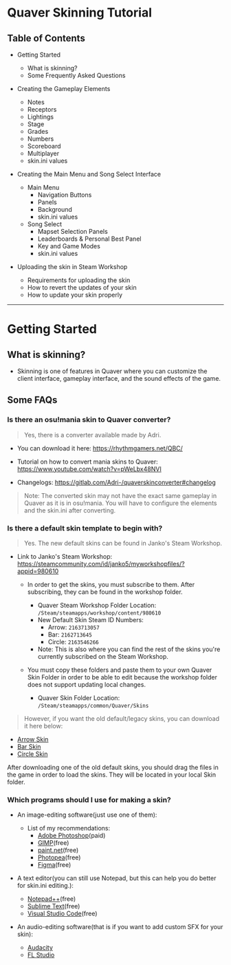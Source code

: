 # Quaver Skinning Tutorial

## Table of Contents
- Getting Started
  - What is skinning?
  - Some Frequently Asked Questions

- Creating the Gameplay Elements
  - Notes
  - Receptors
  - Lightings
  - Stage
  - Grades
  - Numbers
  - Scoreboard
  - Multiplayer
  - skin.ini values

- Creating the Main Menu and Song Select Interface
  - Main Menu
    - Navigation Buttons
    - Panels
    - Background
    - skin.ini values
  - Song Select
    - Mapset Selection Panels
    - Leaderboards & Personal Best Panel
    - Key and Game Modes
    - skin.ini values

- Uploading the skin in Steam Workshop
  - Requirements for uploading the skin
  - How to revert the updates of your skin
  - How to update your skin properly

---

# Getting Started

## What is skinning?

- Skinning is one of features in Quaver where you can customize the client interface, gameplay interface, and the sound effects of the game.

## Some FAQs

### Is there an osu!mania skin to Quaver converter?

> Yes, there is a converter available made by Adri.

- You can download it here: https://rhythmgamers.net/QBC/

- Tutorial on how to convert mania skins to Quaver: https://www.youtube.com/watch?v=pWeLbx48NVI

- Changelogs: https://gitlab.com/Adri-/quaverskinconverter#changelog

> Note: The converted skin may not have the exact same gameplay in Quaver as it is in osu!mania. You will have to configure the elements and the skin.ini after converting.

### Is there a default skin template to begin with?

> Yes. The new default skins can be found in Janko's Steam Workshop.

- Link to Janko's Steam Workshop: https://steamcommunity.com/id/janko5/myworkshopfiles/?appid=980610

    - In order to get the skins, you must subscribe to them. After subscribing, they can be found in the workshop folder.
      - Quaver Steam Workshop Folder Location: `/Steam/steamapps/workshop/content/980610`
      - New Default Skin Steam ID Numbers:
        - Arrow: `2163713057`
        - Bar: `2162713645`
        - Circle: `2163546266`
      - Note: This is also where you can find the rest of the skins you're currently subscribed on the Steam Workshop.

    - You must copy these folders and paste them to your own Quaver Skin Folder in order to be able to edit because the workshop folder does not support updating local changes.
      - Quaver Skin Folder Location: `/Steam/steamapps/common/Quaver/Skins`

> However, if you want the old default/legacy skins, you can download it here below:

 - [Arrow Skin](https://github.com/chirijidev/QuaverSkinningGuide/raw/main/assets/Default_Arrow_Skin_New_Theme.qs)
 - [Bar Skin](https://github.com/chirijidev/QuaverSkinningGuide/raw/main/assets/Default_Bar_Skin_New_Theme.qs)
 - [Circle Skin](https://github.com/chirijidev/QuaverSkinningGuide/raw/main/assets/Default_Circle_Skin_New_Theme.qs)

After downloading one of the old default skins, you should drag the files in the game in order to load the skins. They will be located in your local Skin folder.

### Which programs should I use for making a skin?

- An image-editing software(just use one of them):
  - List of my recommendations:
      - [Adobe Photoshop](https://www.photoshop.com/en)(paid)
      - [GIMP](https://www.gimp.org)(free)
      - [paint.net](https://www.getpaint.net/index.html)(free)
      - [Photopea](https://www.photopea.com)(free)
      - [Figma](https://www.figma.com)(free)

- A text editor(you can still use Notepad, but this can help you do better for skin.ini editing.):
  - [Notepad++](https://notepad-plus-plus.org)(free)
  - [Sublime Text](https://www.sublimetext.com)(free)
  - [Visual Studio Code](https://code.visualstudio.com)(free)

- An audio-editing software(that is if you want to add custom SFX for your skin):
  - [Audacity](https://www.audacityteam.org)
  - [FL Studio](https://www.image-line.com)